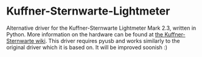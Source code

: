 # Kuffner-Sternwarte-Lightmeter

Alternative driver for the Kuffner-Sternwarte Lightmeter Mark 2.3,
written in Python. More information on the hardware can be found at
[the Kuffner-Sternwarte wiki](http://kuffner-sternwarte.at/hms/wiki/index.php5?title=Lightmeter). This
driver requires pyusb and works similarly to the original driver which
it is based on. It will be improved soonish :)

